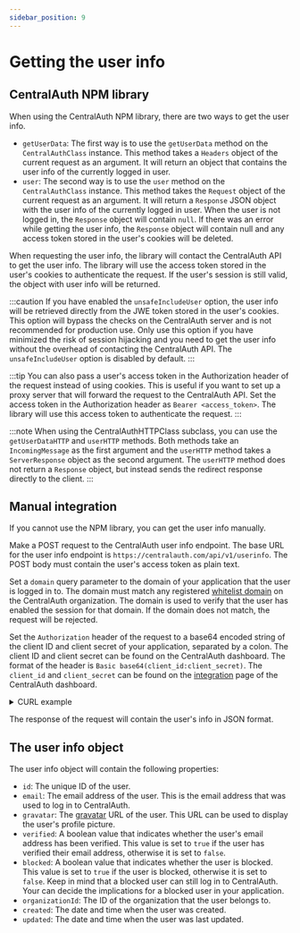 ```yaml
---
sidebar_position: 9
---
```


# Getting the user info

## CentralAuth NPM library

When using the CentralAuth NPM library, there are two ways to get the user info.

- `getUserData`: The first way is to use the `getUserData` method on the `CentralAuthClass` instance. This method takes a `Headers` object of the current request as an argument. It will return an object that contains the user info of the currently logged in user.
- `user`: The second way is to use the `user` method on the `CentralAuthClass` instance. This method takes the `Request` object of the current request as an argument. It will return a `Response` JSON object with the user info of the currently logged in user. When the user is not logged in, the `Response` object will contain `null`. If there was an error while getting the user info, the `Response` object will contain null and any access token stored in the user's cookies will be deleted.

When requesting the user info, the library will contact the CentralAuth API to get the user info. The library will use the access token stored in the user's cookies to authenticate the request. If the user's session is still valid, the object with user info will be returned.

:::caution
If you have enabled the `unsafeIncludeUser` option, the user info will be retrieved directly from the JWE token stored in the user's cookies. This option will bypass the checks on the CentralAuth server and is not recommended for production use. Only use this option if you have minimized the risk of session hijacking and you need to get the user info without the overhead of contacting the CentralAuth API. The `unsafeIncludeUser` option is disabled by default.
:::

:::tip
You can also pass a user's access token in the Authorization header of the request instead of using cookies. This is useful if you want to set up a proxy server that will forward the request to the CentralAuth API. Set the access token in the Authorization header as `Bearer <access_token>`. The library will use this access token to authenticate the request.
:::

:::note
When using the CentralAuthHTTPClass subclass, you can use the `getUserDataHTTP` and `userHTTP` methods. Both methods take an `IncomingMessage` as the first argument and the `userHTTP` method takes a `ServerResponse` object as the second argument. The `userHTTP` method does not return a `Response` object, but instead sends the redirect response directly to the client.
:::

## Manual integration

If you cannot use the NPM library, you can get the user info manually. 

Make a POST request to the CentralAuth user info endpoint. The base URL for the user info endpoint is `https://centralauth.com/api/v1/userinfo`. The POST body must contain the user's access token as plain text.

Set a `domain` query parameter to the domain of your application that the user is logged in to. The domain must match any registered [whitelist domain](/admin/dashboard/organization/settings#whitelist-domains) on the CentralAuth organization. The domain is used to verify that the user has enabled the session for that domain. If the domain does not match, the request will be rejected.

Set the `Authorization` header of the request to a base64 encoded string of the client ID and client secret of your application, separated by a colon. The client ID and client secret can be found on the CentralAuth dashboard. The format of the header is `Basic base64(client_id:client_secret)`. The `client_id` and `client_secret` can be found on the [integration](/admin/dashboard/organization/integration) page of the CentralAuth dashboard.

<details>
<summary>CURL example</summary>

Replace `CLIENT_ID`, `CLIENT_SECRET`, `YOUR_DOMAIN` and `ACCESS_TOKEN` with the values of your application and the user's session. 

```bash
# Create the Authorization header by base64 encoding "CLIENT_ID:CLIENT_SECRET"
AUTH_HEADER=$(echo -n "CLIENT_ID:CLIENT_SECRET" | base64)

curl -X POST https://centralauth.com/api/v1/userinfo?domain=YOUR_DOMAIN \
  -H "Authorization: Basic $AUTH_HEADER" \
  -H "Content-Type: text/plain" \
  -d "ACCESS_TOKEN"
```
</details>

The response of the request will contain the user's info in JSON format.

## The user info object

The user info object will contain the following properties:
- `id`: The unique ID of the user.
- `email`: The email address of the user. This is the email address that was used to log in to CentralAuth.
- `gravatar`: The [gravatar](https://www.gravatar.com) URL of the user. This URL can be used to display the user's profile picture.
- `verified`: A boolean value that indicates whether the user's email address has been verified. This value is set to `true` if the user has verified their email address, otherwise it is set to `false`.
- `blocked`: A boolean value that indicates whether the user is blocked. This value is set to `true` if the user is blocked, otherwise it is set to `false`. Keep in mind that a blocked user can still log in to CentralAuth. Your can decide the implications for a blocked user in your application.
- `organizationId`: The ID of the organization that the user belongs to.
- `created`: The date and time when the user was created.
- `updated`: The date and time when the user was last updated.